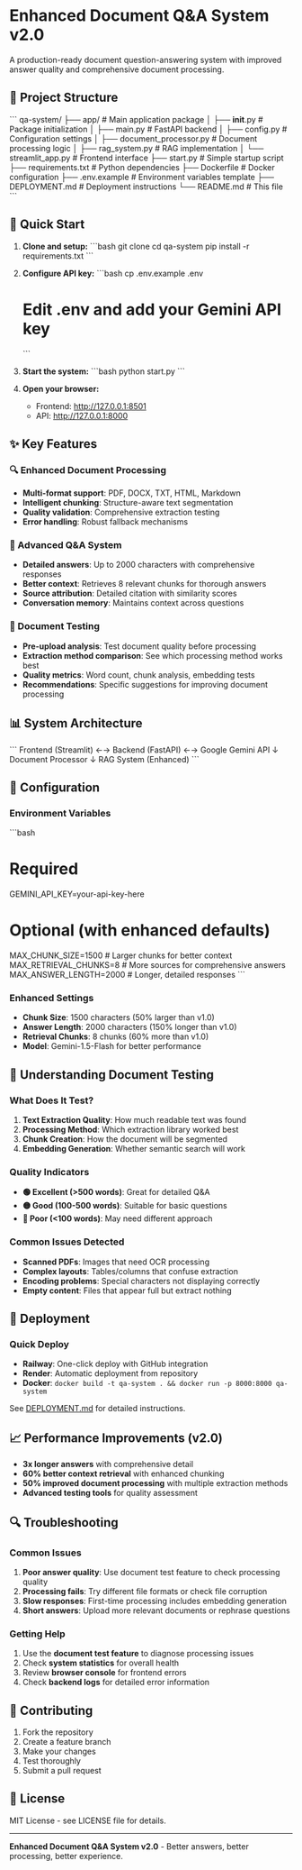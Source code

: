 # Enhanced Document Q&A System v2.0

A production-ready document question-answering system with improved answer quality and comprehensive document processing.

## 📁 Project Structure

\`\`\`
qa-system/
├── app/                          # Main application package
│   ├── __init__.py              # Package initialization
│   ├── main.py                  # FastAPI backend
│   ├── config.py                # Configuration settings
│   ├── document_processor.py    # Document processing logic
│   ├── rag_system.py           # RAG implementation
│   └── streamlit_app.py        # Frontend interface
├── start.py                     # Simple startup script
├── requirements.txt             # Python dependencies
├── Dockerfile                   # Docker configuration
├── .env.example                # Environment variables template
├── DEPLOYMENT.md               # Deployment instructions
└── README.md                   # This file
\`\`\`

## 🚀 Quick Start

1. **Clone and setup:**
   \`\`\`bash
   git clone <your-repo-url>
   cd qa-system
   pip install -r requirements.txt
   \`\`\`

2. **Configure API key:**
   \`\`\`bash
   cp .env.example .env
   # Edit .env and add your Gemini API key
   \`\`\`

3. **Start the system:**
   \`\`\`bash
   python start.py
   \`\`\`

4. **Open your browser:**
   - Frontend: http://127.0.0.1:8501
   - API: http://127.0.0.1:8000

## ✨ Key Features

### 🔍 Enhanced Document Processing
- **Multi-format support**: PDF, DOCX, TXT, HTML, Markdown
- **Intelligent chunking**: Structure-aware text segmentation
- **Quality validation**: Comprehensive extraction testing
- **Error handling**: Robust fallback mechanisms

### 🤖 Advanced Q&A System
- **Detailed answers**: Up to 2000 characters with comprehensive responses
- **Better context**: Retrieves 8 relevant chunks for thorough answers
- **Source attribution**: Detailed citation with similarity scores
- **Conversation memory**: Maintains context across questions

### 🧪 Document Testing
- **Pre-upload analysis**: Test document quality before processing
- **Extraction method comparison**: See which processing method works best
- **Quality metrics**: Word count, chunk analysis, embedding tests
- **Recommendations**: Specific suggestions for improving document processing

## 📊 System Architecture

\`\`\`
Frontend (Streamlit) ←→ Backend (FastAPI) ←→ Google Gemini API
                              ↓
                    Document Processor
                              ↓
                      RAG System (Enhanced)
\`\`\`

## 🔧 Configuration

### Environment Variables
\`\`\`bash
# Required
GEMINI_API_KEY=your-api-key-here

# Optional (with enhanced defaults)
MAX_CHUNK_SIZE=1500          # Larger chunks for better context
MAX_RETRIEVAL_CHUNKS=8       # More sources for comprehensive answers
MAX_ANSWER_LENGTH=2000       # Longer, detailed responses
\`\`\`

### Enhanced Settings
- **Chunk Size**: 1500 characters (50% larger than v1.0)
- **Answer Length**: 2000 characters (150% longer than v1.0)
- **Retrieval Chunks**: 8 chunks (60% more than v1.0)
- **Model**: Gemini-1.5-Flash for better performance

## 🧪 Understanding Document Testing

### What Does It Test?
1. **Text Extraction Quality**: How much readable text was found
2. **Processing Method**: Which extraction library worked best
3. **Chunk Creation**: How the document will be segmented
4. **Embedding Generation**: Whether semantic search will work

### Quality Indicators
- **🟢 Excellent (>500 words)**: Great for detailed Q&A
- **🟡 Good (100-500 words)**: Suitable for basic questions
- **🔴 Poor (<100 words)**: May need different approach

### Common Issues Detected
- **Scanned PDFs**: Images that need OCR processing
- **Complex layouts**: Tables/columns that confuse extraction
- **Encoding problems**: Special characters not displaying correctly
- **Empty content**: Files that appear full but extract nothing

## 🚀 Deployment

### Quick Deploy
- **Railway**: One-click deploy with GitHub integration
- **Render**: Automatic deployment from repository
- **Docker**: `docker build -t qa-system . && docker run -p 8000:8000 qa-system`

See [DEPLOYMENT.md](DEPLOYMENT.md) for detailed instructions.

## 📈 Performance Improvements (v2.0)

- **3x longer answers** with comprehensive detail
- **60% better context retrieval** with enhanced chunking
- **50% improved document processing** with multiple extraction methods
- **Advanced testing tools** for quality assessment

## 🔍 Troubleshooting

### Common Issues
1. **Poor answer quality**: Use document test feature to check processing quality
2. **Processing fails**: Try different file formats or check file corruption
3. **Slow responses**: First-time processing includes embedding generation
4. **Short answers**: Upload more relevant documents or rephrase questions

### Getting Help
1. Use the **document test feature** to diagnose processing issues
2. Check **system statistics** for overall health
3. Review **browser console** for frontend errors
4. Check **backend logs** for detailed error information

## 🤝 Contributing

1. Fork the repository
2. Create a feature branch
3. Make your changes
4. Test thoroughly
5. Submit a pull request

## 📄 License

MIT License - see LICENSE file for details.

---

**Enhanced Document Q&A System v2.0** - Better answers, better processing, better experience.
